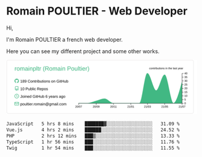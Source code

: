 # Romain POULTIER - Web Developer

Hi,

I'm Romain POULTIER a french web developer.

Here you can see my different project and some other works.



[![](https://raw.githubusercontent.com/romainpltr/romainpltr/master/profile-summary-card-output/vue/0-profile-details.svg)](https://github.com/vn7n24fzkq/github-profile-summary-cards)

<!--START_SECTION:waka-->
```text
JavaScript   5 hrs 8 mins    ███████▓░░░░░░░░░░░░░░░░░   31.09 % 
Vue.js       4 hrs 2 mins    ██████░░░░░░░░░░░░░░░░░░░   24.52 % 
PHP          2 hrs 12 mins   ███▒░░░░░░░░░░░░░░░░░░░░░   13.33 % 
TypeScript   1 hr 56 mins    ███░░░░░░░░░░░░░░░░░░░░░░   11.76 % 
Twig         1 hr 54 mins    ███░░░░░░░░░░░░░░░░░░░░░░   11.55 % 
```
<!--END_SECTION:waka-->
